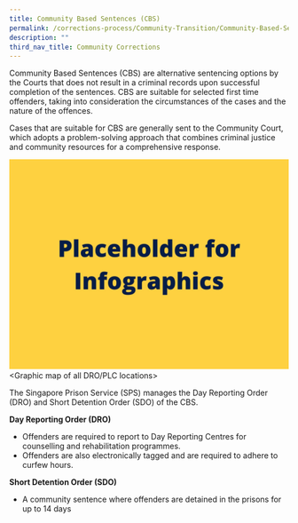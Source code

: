 ```yaml
---
title: Community Based Sentences (CBS)
permalink: /corrections-process/Community-Transition/Community-Based-Sentences
description: ""
third_nav_title: Community Corrections
---
```

Community Based Sentences (CBS) are alternative sentencing options by the Courts that does not result in a criminal records upon successful completion of the sentences. CBS are suitable for selected first time offenders, taking into consideration the circumstances of the cases and the nature of the offences.

Cases that are suitable for CBS are generally sent to the Community Court, which adopts a problem-solving approach that combines criminal justice and community resources for a comprehensive response. 

![](/images/Placeholder%20for%20Info.jpg)
<Graphic map of all DRO/PLC locations>

The Singapore Prison Service (SPS) manages the Day Reporting Order (DRO) and Short Detention Order (SDO) of the CBS. 

**Day Reporting Order (DRO)**
* Offenders are required to report to Day Reporting Centres for counselling and rehabilitation programmes.
* Offenders are also electronically tagged and are required to adhere to curfew hours.

**Short Detention Order (SDO)**
* A community sentence where offenders are detained in the prisons for up to 14 days